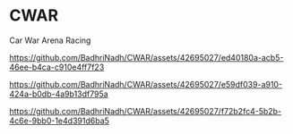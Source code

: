 # CWAR
Car War Arena Racing 

https://github.com/BadhriNadh/CWAR/assets/42695027/ed40180a-acb5-46ee-b4ca-c910e4ff7f23



https://github.com/BadhriNadh/CWAR/assets/42695027/e59df039-a910-424a-b0db-4a9b13df795a






https://github.com/BadhriNadh/CWAR/assets/42695027/f72b2fc4-5b2b-4c6e-9bb0-1e4d391d6ba5









